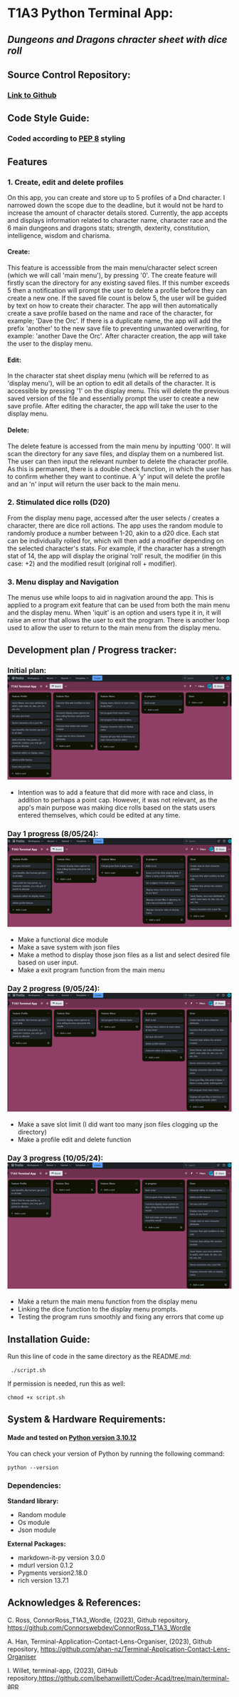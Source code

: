 # T1A3 Python Terminal App:

## *Dungeons and Dragons chracter sheet with dice roll*

## Source Control Repository:

### [Link to Github](https://github.com/taijitsuhitsyou/T1A3-Python-Terminal-App)

## Code Style Guide:
### Coded according to [PEP 8](https://peps.python.org/pep-0008/) styling 

## Features

### 1. Create, edit and delete profiles

On this app, you can create and store up to 5 profiles of a Dnd character. I narrowed down the scope due to the deadline, but it would not be hard to increase the amount of character details stored. Currently, the app accepts and displays information related to character name, character race and the 6 main dungeons and dragons stats; strength, dexterity, constitution, intelligence, wisdom and charisma.

#### Create:

This feature is accesssible from the main menu/character select screen (which we will call 'main menu'), by pressing '0'. The create feature will firstly scan the directory for any existing saved files. If this number exceeds 5 then a notification will prompt the user to delete a profile before they can create a new one. If the saved file count is below 5, the user will be guided by text on how to create their character. The app will then automatically create a save profile based on the name and race of the character, for example; 'Dave the Orc'. If there is a duplicate name, the app will add the prefix 'another' to the new save file to preventing unwanted overwriting, for example: 'another Dave the Orc'. After character creation, the app will take the user to the display menu.

#### Edit:

In the character stat sheet display menu (which will be referred to as 'display menu'), will be an option to edit all details of the character. It is accessible by pressing '1'  on the display menu. This will delete the previous saved version of the file and essentially prompt the user to create a new save profile. After editing the character, the app will take the user to the display menu. 

#### Delete: 

The delete feature is accessed from the main menu by inputting '000'. It will scan the directory for any save files, and display them on a numbered list. The user can then input the relevant number to delete the character profile. As this is permanent, there is a double check function, in which the user has to confirm whether they want to continue. A 'y' input will delete the profile and an 'n' input will return the user back to the main menu.

### 2. Stimulated dice rolls (D20)

From the display menu page, accessed after the user selects / creates a character, there are dice roll actions. The app uses the random module to randomly produce a number between 1-20, akin to a d20 dice. Each stat can be individually rolled for, which will then add a modifier depending on the selected character's stats. For example, if the character has a strength stat of 14, the app will display the original 'roll' result, the modifier (in this case: +2) and the modified result (original roll + modifier).

### 3. Menu display and Navigation

The menus use while loops to aid in nagivation around the app. This is applied to a program exit feature that can be used from both the main menu and the display menu. When 'iquit' is an option and users type it in, it will raise an error that allows the user to exit the program. There is another loop used to allow the user to return to the main menu from the display menu. 

## Development plan / Progress tracker:

### Initial plan: ![](./docs/pt1.png)

- Intention was to add a feature that did more with race and class, in addition to perhaps a point cap. However, it was not relevant, as the app's main purpose was making dice rolls based on the stats users entered themselves, which could be edited at any time.

### Day 1 progress (8/05/24): ![](./docs/pt2.png)

- Make a functional dice module
- Make a save system with json files
- Make a method to display those json files as a list and select desired file based on user input.
- Make a exit program function from the main menu

### Day 2 progress (9/05/24): ![](./docs/pt3.png)

- Make a save slot limit (I did want too many json files clogging up the directory)
- Make a profile edit and delete function

### Day 3 progress (10/05/24): ![](./docs/pt4.png)

- Make a return the main menu function from the display menu
- Linking the dice function to the display menu prompts.
- Testing the program runs smoothly and fixing any errors that come up


## Installation Guide:

Run this line of code in the same directory as the README.md: 

```
 ./script.sh
 ```

If permission is needed, run this as well:

```
chmod +x script.sh
```

## System & Hardware Requirements:

#### Made and tested on [Python version 3.10.12](https://www.python.org/downloads/release/python-31012/)

You can check your version of Python by running the following command:

```
python --version
```

### Dependencies:

**Standard library:**

- Random module
- Os module
- Json module

**External Packages:**

- markdown-it-py version 3.0.0
- mdurl version 0.1.2
- Pygments version2.18.0
- rich version 13.7.1

## Acknowledges & References:

C. Ross, ConnorRoss_T1A3_Wordle, (2023), Github repository, https://github.com/Connorswebdev/ConnorRoss_T1A3_Wordle

A. Han, Terminal-Application-Contact-Lens-Organiser, (2023), Github repository, https://github.com/ahan-nz/Terminal-Application-Contact-Lens-Organiser

I. Willet, terminal-app, (2023), GitHub repository,https://github.com/ibehanwillett/Coder-Acad/tree/main/terminal-app 
